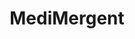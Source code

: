 ---
title: "MediMergent"
image: "img/solutions/fluent/MediMergent.jpg"
type: "clients-fluent"
weight: 8
---